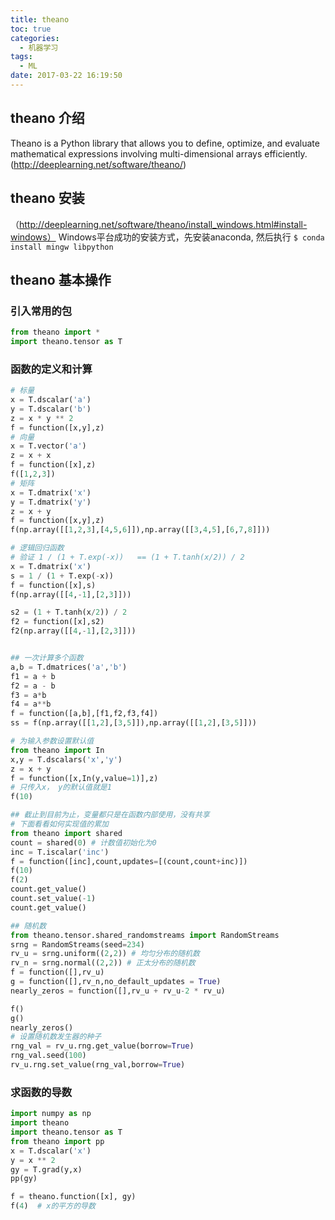 ```yaml
---
title: theano
toc: true
categories:
  - 机器学习
tags:
  - ML
date: 2017-03-22 16:19:50
---
```


## theano 介绍
Theano is a Python library that allows you to define, optimize, and evaluate mathematical expressions involving multi-dimensional arrays efficiently.
(http://deeplearning.net/software/theano/)

<!-- more -->

## theano 安装
（http://deeplearning.net/software/theano/install_windows.html#install-windows）
Windows平台成功的安装方式，先安装anaconda, 然后执行
`$ conda install mingw libpython`


## theano 基本操作

### 引入常用的包
```python
from theano import *
import theano.tensor as T 
```

### 函数的定义和计算
```python 
# 标量
x = T.dscalar('a')
y = T.dscalar('b')
z = x * y ** 2
f = function([x,y],z)
# 向量
x = T.vector('a')
z = x + x
f = function([x],z)
f([1,2,3])
# 矩阵
x = T.dmatrix('x')
y = T.dmatrix('y')
z = x + y
f = function([x,y],z)
f(np.array([[1,2,3],[4,5,6]]),np.array([[3,4,5],[6,7,8]]))

# 逻辑回归函数
# 验证 1 / (1 + T.exp(-x))   == (1 + T.tanh(x/2)) / 2
x = T.dmatrix('x')
s = 1 / (1 + T.exp(-x))
f = function([x],s)
f(np.array([[4,-1],[2,3]]))

s2 = (1 + T.tanh(x/2)) / 2
f2 = function([x],s2)
f2(np.array([[4,-1],[2,3]]))


## 一次计算多个函数
a,b = T.dmatrices('a','b')
f1 = a + b
f2 = a - b
f3 = a*b
f4 = a**b
f = function([a,b],[f1,f2,f3,f4])
ss = f(np.array([[1,2],[3,5]]),np.array([[1,2],[3,5]]))

# 为输入参数设置默认值
from theano import In
x,y = T.dscalars('x','y')
z = x + y
f = function([x,In(y,value=1)],z)
# 只传入x， y的默认值就是1
f(10)

## 截止到目前为止，变量都只是在函数内部使用，没有共享
# 下面看看如何实现值的累加
from theano import shared
count = shared(0) # 计数值初始化为0
inc = T.iscalar('inc')
f = function([inc],count,updates=[(count,count+inc)])
f(10)
f(2)
count.get_value()
count.set_value(-1)
count.get_value()

## 随机数
from theano.tensor.shared_randomstreams import RandomStreams
srng = RandomStreams(seed=234)
rv_u = srng.uniform((2,2)) # 均匀分布的随机数
rv_n = srng.normal((2,2)) # 正太分布的随机数
f = function([],rv_u)
g = function([],rv_n,no_default_updates = True)
nearly_zeros = function([],rv_u + rv_u-2 * rv_u)

f()
g()
nearly_zeros()
# 设置随机数发生器的种子
rng_val = rv_u.rng.get_value(borrow=True)
rng_val.seed(100)
rv_u.rng.set_value(rng_val,borrow=True)
```

### 求函数的导数
```python 
import numpy as np
import theano
import theano.tensor as T
from theano import pp
x = T.dscalar('x')
y = x ** 2
gy = T.grad(y,x)
pp(gy)

f = theano.function([x], gy)
f(4)  # x的平方的导数
```

### 


